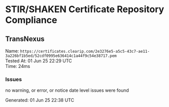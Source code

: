 # STIR/SHAKEN Certificate Repository Compliance

## TransNexus

Name: `https://certificates.clearip.com/2e3276e5-a5c5-43c7-ae11-3a226bf1b5ed/52cdf0995e636414c1a44f9c54e38717.pem`\
Tested At: 01 Jun 25 22:29 UTC\
Time: 24ms

### Issues

no warning, or error, or notice date level issues were found

Generated: 01 Jun 25 22:38 UTC
